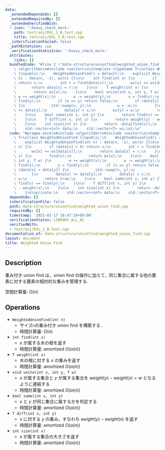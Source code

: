 ```yaml
---
data:
  _extendedDependsOn: []
  _extendedRequiredBy: []
  _extendedVerifiedWith:
  - icon: ':heavy_check_mark:'
    path: test/aoj/DSL_1_B.test.cpp
    title: test/aoj/DSL_1_B.test.cpp
  _isVerificationFailed: false
  _pathExtension: cpp
  _verificationStatusIcon: ':heavy_check_mark:'
  attributes:
    links: []
  bundledCode: "#line 2 \"data-structure/unionfind/weighted_union_find.cpp\"\n#include\
    \ <algorithm>\n#include <vector>\n\ntemplate <typename T>\nclass WeightedUnionFind\
    \ {\npublic:\n    WeightedUnionFind() = default;\n    explicit WeightedUnionFind(int\
    \ n) : data(n, -1), ws(n) {}\n\n    int find(int x) {\n        if (data[x] < 0)\
    \ return x;\n        int r = find(data[x]);\n        ws[x] += ws[data[x]];\n \
    \       return data[x] = r;\n    }\n\n    T weight(int x) {\n        find(x);\n\
    \        return ws[x];\n    }\n\n    bool unite(int x, int y, T w) {\n       \
    \ w += weight(x);\n        w -= weight(y);\n        x = find(x);\n        y =\
    \ find(y);\n        if (x == y) return false;\n        if (data[x] > data[y])\
    \ {\n            std::swap(x, y);\n            w = -w;\n        }\n        data[x]\
    \ += data[y];\n        data[y] = x;\n        ws[y] = w;\n        return true;\n\
    \    }\n\n    bool same(int x, int y) {\n        return find(x) == find(y);\n\
    \    }\n\n    T diff(int x, int y) {\n        return weight(y) - weight(x);\n\
    \    }\n\n    int size(int x) {\n        return -data[find(x)];\n    }\n\nprivate:\n\
    \    std::vector<int> data;\n    std::vector<T> ws;\n};\n"
  code: "#pragma once\n#include <algorithm>\n#include <vector>\n\ntemplate <typename\
    \ T>\nclass WeightedUnionFind {\npublic:\n    WeightedUnionFind() = default;\n\
    \    explicit WeightedUnionFind(int n) : data(n, -1), ws(n) {}\n\n    int find(int\
    \ x) {\n        if (data[x] < 0) return x;\n        int r = find(data[x]);\n \
    \       ws[x] += ws[data[x]];\n        return data[x] = r;\n    }\n\n    T weight(int\
    \ x) {\n        find(x);\n        return ws[x];\n    }\n\n    bool unite(int x,\
    \ int y, T w) {\n        w += weight(x);\n        w -= weight(y);\n        x =\
    \ find(x);\n        y = find(y);\n        if (x == y) return false;\n        if\
    \ (data[x] > data[y]) {\n            std::swap(x, y);\n            w = -w;\n \
    \       }\n        data[x] += data[y];\n        data[y] = x;\n        ws[y] =\
    \ w;\n        return true;\n    }\n\n    bool same(int x, int y) {\n        return\
    \ find(x) == find(y);\n    }\n\n    T diff(int x, int y) {\n        return weight(y)\
    \ - weight(x);\n    }\n\n    int size(int x) {\n        return -data[find(x)];\n\
    \    }\n\nprivate:\n    std::vector<int> data;\n    std::vector<T> ws;\n};"
  dependsOn: []
  isVerificationFile: false
  path: data-structure/unionfind/weighted_union_find.cpp
  requiredBy: []
  timestamp: '2021-01-17 18:47:10+09:00'
  verificationStatus: LIBRARY_ALL_AC
  verifiedWith:
  - test/aoj/DSL_1_B.test.cpp
documentation_of: data-structure/unionfind/weighted_union_find.cpp
layout: document
title: Weighted Union Find
---
```


## Description

重み付き union find は，union find の操作に加えて，同じ集合に属する他の要素に対する要素の相対的な重みを管理する．

空間計算量: $O(n)$

## Operations

- `WeightedUnionFind(int n)`
    - サイズ`n`の重み付き union find を構築する．
    - 時間計算量: $O(n)$
- `int find(int x)`
    - $x$ が属する木の根を返す
    - 時間計算量: $\mathrm{amortized}\ O(\alpha(n))$
- `T weight(int x)`
    - 木の根に対する $x$ の重みを返す
    - 時間計算量: $\mathrm{amortized}\ O(\alpha(n))$
- `void unite(int x, int y, T w)`
    - $x$ が属する集合と $y$ が属する集合を $weight(y) - weight(x) = w$ となるように連結する
    - 時間計算量: $\mathrm{amortized}\ O(\alpha(n))$
- `bool same(int x, int y)`
    - $x$ と $y$ が同じ集合に属するかを判定する
    - 時間計算量: $\mathrm{amortized}\ O(\alpha(n))$
- `T diff(int x, int y)`
    - $x$ に対する $y$ の重み，すなわち $weight(y) - weight(x)$ を返す
    - 時間計算量: $\mathrm{amortized}\ O(\alpha(n))$
- `int size(int x)`
    - $x$ が属する集合の大きさを返す
    - 時間計算量: $\mathrm{amortized}\ O(\alpha(n))$